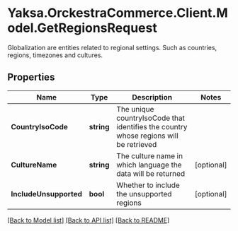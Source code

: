 # Yaksa.OrckestraCommerce.Client.Model.GetRegionsRequest
Globalization are entities related to regional settings. Such as countries, regions, timezones and cultures.

## Properties

Name | Type | Description | Notes
------------ | ------------- | ------------- | -------------
**CountryIsoCode** | **string** | The unique countryIsoCode that identifies the country whose regions will be retrieved | 
**CultureName** | **string** | The culture name in which language the data will be returned | [optional] 
**IncludeUnsupported** | **bool** | Whether to include the unsupported regions | [optional] 

[[Back to Model list]](../README.md#documentation-for-models) [[Back to API list]](../README.md#documentation-for-api-endpoints) [[Back to README]](../README.md)

